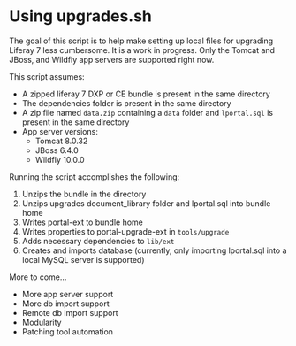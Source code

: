 # Using upgrades.sh

The goal of this script is to help make setting up local files for upgrading Liferay 7 less cumbersome. It is a work in progress. Only the Tomcat and JBoss, and Wildfly app servers are supported right now.

This script assumes: 
- A zipped liferay 7 DXP or CE bundle is present in the same directory
- The dependencies folder is present in the same directory
- A zip file named `data.zip` containing a `data` folder and `lportal.sql` is present in the same directory
- App server versions:
  - Tomcat 8.0.32
  - JBoss 6.4.0
  - Wildfly 10.0.0
  
Running the script accomplishes the following:
  1. Unzips the bundle in the directory
  2. Unzips upgrades document_library folder and lportal.sql into bundle home
  3. Writes portal-ext to bundle home
  4. Writes properties to portal-upgrade-ext in `tools/upgrade`
  5. Adds necessary dependencies to `lib/ext`
  6. Creates and imports database (currently, only importing lportal.sql into a local MySQL server is supported)

More to come...
- More app server support
- More db import support
- Remote db import support
- Modularity
- Patching tool automation